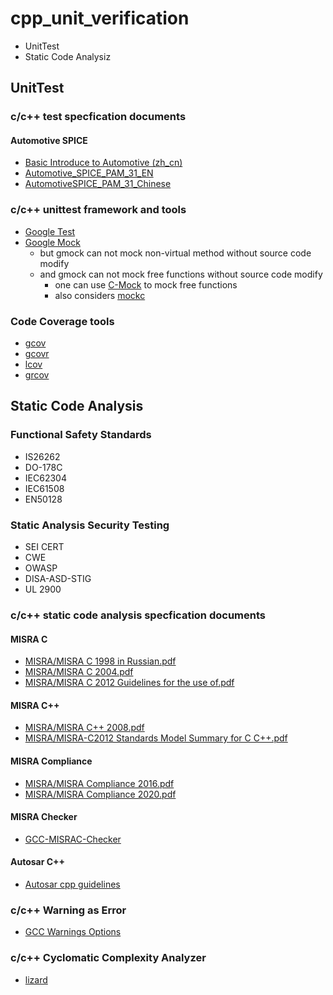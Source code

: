 # cpp_unit_verification

* UnitTest
* Static Code Analysiz

## UnitTest

### c/c++ test specfication documents

#### Automotive SPICE

* [Basic Introduce to Automotive (zh_cn)](./doc/FAQ/automotive.md)
* [Automotive_SPICE_PAM_31_EN](./doc/Automotive/Automotive_SPICE_PAM_31_EN.pdf)
* [AutomotiveSPICE_PAM_31_Chinese](./doc/Automotive/AutomotiveSPICE_PAM_31_Chinese.pdf)

### c/c++ unittest framework and tools

* [Google Test](https://github.com/google/googletest)
* [Google Mock](https://google.github.io/googletest/gmock_cheat_sheet.html)
  * but gmock can not mock non-virtual method without source code modify
  * and gmock can not mock free functions without source code modify
    * one can use [C-Mock](https://github.com/hjagodzinski/C-Mock) to mock free functions  
    * also considers [mockc](https://github.com/MickaelBlet/mockc)

### Code Coverage tools

* [gcov](https://gcc.gnu.org/onlinedocs/gcc/Gcov.html)
* [gcovr](https://github.com/gcovr/gcovr)
* [lcov](https://github.com/linux-test-project/lcov)
* [grcov](https://github.com/mozilla/grcov)

## Static Code Analysis

### Functional Safety Standards

* IS26262
* DO-178C
* IEC62304
* IEC61508
* EN50128

### Static Analysis Security Testing

* SEI CERT
* CWE
* OWASP
* DISA-ASD-STIG
* UL 2900

### c/c++ static code analysis specfication documents

#### MISRA C

* [MISRA/MISRA C 1998 in Russian.pdf](./doc//MISRA/MISRA%20C%201998%20in%20Russian.pdf)
* [MISRA/MISRA C 2004.pdf](./doc/MISRA/MISRA%20C%202004.pdf)
* [MISRA/MISRA C 2012 Guidelines for the use of.pdf](./doc/MISRA/MISRA%20C%202012%20Guidelines%20for%20the%20use%20of.pdf)

#### MISRA C++

* [MISRA/MISRA C++ 2008.pdf](./doc/MISRA/MISRA%20C++%202008.pdf)
* [MISRA/MISRA-C2012 Standards Model Summary for C  C++.pdf](./doc/MISRA/MISRA-C2012%20Standards%20Model%20Summary%20for%20C%20%20C++.pdf)

#### MISRA Compliance

* [MISRA/MISRA Compliance 2016.pdf](./doc/MISRA/MISRA%20Compliance%202016.pdf)
* [MISRA/MISRA Compliance 2020.pdf](./doc/MISRA/MISRA%20Compliance%202020.pdf)

#### MISRA Checker

* [GCC-MISRAC-Checker](https://github.com/CCU-HPCLAB/GCC-MISRAC-Checker)

#### Autosar C++

* [Autosar cpp guidelines](https://github.com/sbmueller/autosar_cpp_guidelines)

### c/c++ Warning as Error

* [GCC Warnings Options](https://gcc.gnu.org/onlinedocs/gcc/Warning-Options.html)

### c/c++ Cyclomatic Complexity Analyzer

* [lizard](https://github.com/terryyin/lizard)
